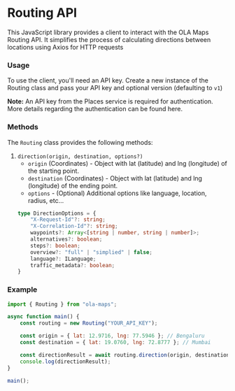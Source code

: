 # Routing API
This JavaScript library provides a client to interact with the OLA Maps Routing API. It simplifies the process of calculating directions between locations using Axios for HTTP requests

### Usage
To use the client, you'll need an API key. Create a new instance of the Routing class and pass your API key and optional version (defaulting to `v1`)

**Note:** An API key from the Places service is required for authentication. More details regarding the authentication can be found here.

### Methods
The `Routing` class provides the following methods:
1. `direction(origin, destination, options?)`
    - `origin` (Coordinates) - Object with lat (latitude) and lng (longitude) of the starting point.
    - `destination` (Coordinates) - Object with lat (latitude) and lng (longitude) of the ending point.
    - `options` - (Optional) Additional options like language, location, radius, etc... <br />
    ```typescript
    type DirectionOptions = {
        "X-Request-Id"?: string;
        "X-Correlation-Id"?: string;
        waypoints?: Array<[string | number, string | number]>;
        alternatives?: boolean;
        steps?: boolean;
        overview?: "full" | "simplied" | false;
        language?: ILanguage;
        traffic_metadata?: boolean;
    }  
    ```

### Example
```javascript
import { Routing } from "ola-maps";

async function main() {
    const routing = new Routing("YOUR_API_KEY");

    const origin = { lat: 12.9716, lng: 77.5946 }; // Bengaluru
    const destination = { lat: 19.0760, lng: 72.8777 }; // Mumbai

    const directionResult = await routing.direction(origin, destination);
    console.log(directionResult);
}

main();
```
